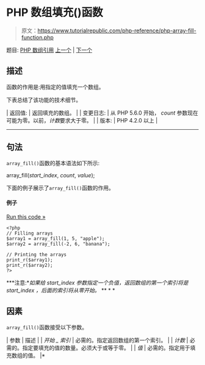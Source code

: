 # PHP 数组填充()函数

> 原文：<https://www.tutorialrepublic.com/php-reference/php-array-fill-function.php>

题目: [PHP 数组引用](php-array-functions.php) [上一个](php-array-diff-ukey-function.php) | [下一个](php-array-fill-keys-function.php)

## 描述

函数的作用是:用指定的值填充一个数组。

下表总结了该功能的技术细节。

| 返回值: | 返回填充的数组。 |
| 变更日志: | 从 PHP 5.6.0 开始， *count* 参数现在可能为零。以前，*计数*要求大于零。 |
| 版本: | PHP 4.2.0 以上 |

* * *

## 句法

`array_fill()`函数的基本语法如下所示:

array_fill(*start_index*, *count*, *value*);

下面的例子展示了`array_fill()`函数的作用。

#### 例子

[Run this code »](../codelab.php?topic=php&file=fill-an-array-with-same-value "Run this code to view the output")

```
<?php
// Filling arrays
$array1 = array_fill(1, 5, "apple");
$array2 = array_fill(-2, 6, "banana");

// Printing the arrays
print_r($array1);
print_r($array2);
?>
```

 ***注意:**如果给 *start_index* 参数指定一个负值，返回数组的第一个索引将是 *start_index* ，后面的索引将从零开始。*  ** * *

## 因素

`array_fill()`函数接受以下参数。

| 参数 | 描述 |
| *开始 _ 索引* | 必需的。指定返回数组的第一个索引。 |
| *计数* | 必需的。指定要填充的值的数量。必须大于或等于零。 |
| *值* | 必需的。指定用于填充数组的值。 |*